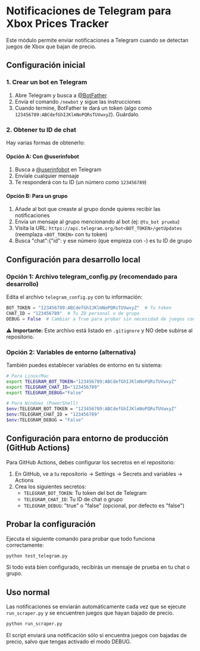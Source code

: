 # Notificaciones de Telegram para Xbox Prices Tracker

Este módulo permite enviar notificaciones a Telegram cuando se detectan juegos de Xbox que bajan de precio.

## Configuración inicial

### 1. Crear un bot en Telegram
1. Abre Telegram y busca a [@BotFather](https://t.me/BotFather)
2. Envía el comando `/newbot` y sigue las instrucciones
3. Cuando termine, BotFather te dará un token (algo como `123456789:ABCdefGhIJKlmNoPQRsTUVwxyZ`). Guárdalo.

### 2. Obtener tu ID de chat
Hay varias formas de obtenerlo:

#### Opción A: Con @userinfobot
1. Busca a [@userinfobot](https://t.me/userinfobot) en Telegram
2. Envíale cualquier mensaje
3. Te responderá con tu ID (un número como `123456789`)

#### Opción B: Para un grupo
1. Añade al bot que creaste al grupo donde quieres recibir las notificaciones
2. Envía un mensaje al grupo mencionando al bot (ej: `@tu_bot prueba`)
3. Visita la URL: `https://api.telegram.org/bot<BOT_TOKEN>/getUpdates` (reemplaza `<BOT_TOKEN>` con tu token)
4. Busca "chat":{"id": y ese número (que empieza con -) es tu ID de grupo

## Configuración para desarrollo local

### Opción 1: Archivo telegram_config.py (recomendado para desarrollo)

Edita el archivo `telegram_config.py` con tu información:
```python
BOT_TOKEN = "123456789:ABCdefGhIJKlmNoPQRsTUVwxyZ"  # Tu token
CHAT_ID = "123456789"  # Tu ID personal o de grupo
DEBUG = False  # Cambiar a True para probar sin necesidad de juegos con bajadas
```

⚠️ **Importante:** Este archivo está listado en `.gitignore` y NO debe subirse al repositorio.

### Opción 2: Variables de entorno (alternativa)

También puedes establecer variables de entorno en tu sistema:

```bash
# Para Linux/Mac
export TELEGRAM_BOT_TOKEN="123456789:ABCdefGhIJKlmNoPQRsTUVwxyZ"
export TELEGRAM_CHAT_ID="123456789"
export TELEGRAM_DEBUG="False"

# Para Windows (PowerShell)
$env:TELEGRAM_BOT_TOKEN = "123456789:ABCdefGhIJKlmNoPQRsTUVwxyZ"
$env:TELEGRAM_CHAT_ID = "123456789"
$env:TELEGRAM_DEBUG = "False"
```

## Configuración para entorno de producción (GitHub Actions)

Para GitHub Actions, debes configurar los secretos en el repositorio:

1. En GitHub, ve a tu repositorio → Settings → Secrets and variables → Actions
2. Crea los siguientes secretos:
   - `TELEGRAM_BOT_TOKEN`: Tu token del bot de Telegram
   - `TELEGRAM_CHAT_ID`: Tu ID de chat o grupo
   - `TELEGRAM_DEBUG`: "true" o "false" (opcional, por defecto es "false")

## Probar la configuración

Ejecuta el siguiente comando para probar que todo funciona correctamente:

```bash
python test_telegram.py
```

Si todo está bien configurado, recibirás un mensaje de prueba en tu chat o grupo.

## Uso normal

Las notificaciones se enviarán automáticamente cada vez que se ejecute `run_scraper.py` y se encuentren juegos que hayan bajado de precio.

```bash
python run_scraper.py
```

El script enviará una notificación sólo si encuentra juegos con bajadas de precio, salvo que tengas activado el modo DEBUG.
